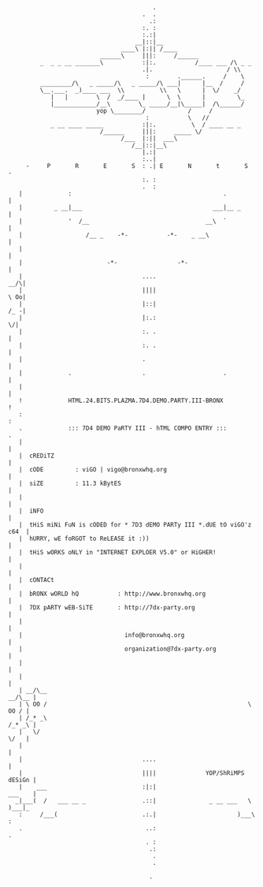                                              .                                     
                                          .  .                                     
                                            .:                                     
                                          :. :                                     
                                          :.:|                                     
                                        __|::|__                                   
                                    ____\ |:|| /____                               
                              ______\     |||:     /______                         
             _  _ _ __ _______\           :|:.           /____ ___ /\ _ _          
                                          .|.                     / \\             
                                           :        .______.     /    \            
             _________/\   _ _____/\   _ _____/\ ___|      |__  /     /            
             \__.___.  _)____ ___  \\          \\   \      |  \/    _/             
                |   |        \  /  _/____ |      \  \      |         \_            
                |____________/__\        \_ _____/__|\_____|  /\______/            
                             yop \________/            /     /                     
                                           :           \   //                      
                _ __ ____ _____           :|:.          \  / ____ __ _             
                              /______     |||:     _____ \/                        
                                    /___  |:||  ___\                               
                                       /__|::|__\                                  
                                          |.:|                                     
                                          :..|                                     
         -     P       R       E       S  : .| E       N       t       S     -     
                                          :. :                                     
                                          .  :                                     
       |             :                                           .             |   
       |         _ __|___                                     ___|__ _         |   
       |             '  /__                                 __\  `             |   
       |                  /__ _    -*-           -*-    _ __\                  |   
       |                                                                       |   
       |                        -*-                 -*-                        |   
       |                                  ....                             __/\|   
       |                                  ||||                             \ Oo|   
       |                                  |::|                             /_ -|   
       |                                  |:.:                               \/|   
       |                                  :. .                                 |   
       |                                  :. .                                 |   
       |                                  .                                    |   
       |             .                    .                      .             |   
       |                                                                       |   
       !             HTML.24.BITS.PLAZMA.7D4.DEMO.PARTY.III-BRONX              !   
       :                                                                       :   
       .             ::: 7D4 DEMO PaRTY III - hTML COMPO ENTRY :::             .   
       |                                                                       |   
       |  cREDiTZ                                                              |   
       |  cODE         : viGO | vigo@bronxwhq.org                              |   
       |  siZE         : 11.3 kBytES                                           |   
       |                                                                       |   
       |  iNFO                                                                 |   
       |  tHiS miNi FuN is cODED for * 7D3 dEMO PARTy III *.dUE tO viGO'z c64  |   
       |  hURRY, wE foRGOT to ReLEASE it :))                                   |   
       |  tHiS wORKS oNLY in "INTERNET EXPLOER V5.0" or HiGHER!                |   
       |                                                                       |   
       |  cONTACt                                                              |   
       |  bRONX wORLD hQ           : http://www.bronxwhq.org                   |   
       |  7DX pARTY wEB-SiTE       : http://7dx-party.org                      |   
       |                                                                       |   
       |                             info@bronxwhq.org                         |   
       |                             organization@7dx-party.org                |   
       |                                                                       |   
       |                                                                       |   
       | __/\__                                                         __/\__ |   
       | \ OO /                                                         \ OO / |   
       | /_* _\                                                         /_* _\ |   
       |   \/                                                             \/   |   
       |                                                                       |   
       |                                  ....                                 |   
       |                                  ||||              YOP/ShRiMPS dESiGn |   
       |    ___                           :|:|                          ___    |   
      _|___(  /   ___ __ _                .::|               _ __ ___   \  )___|_  
       :     /___(                        .:.|                       )___\     :   
       .                                   ..:                                 .   
                                           . :                                     
                                            .:                                     
                                             .                                     
                                             .                                     
                                                                               
                                            .                                      
                                                                               
                                                                               
                                                                               